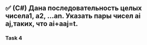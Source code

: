 ## :white_check_mark: (C#) Дана последовательность целых чиселa1, a2, ...an. Указать пары чисел аi аj,таких, что аi+ааj=t.

### Task 4

